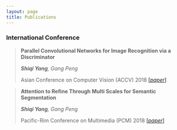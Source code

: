 ```yaml
---
layout: page
title: Publications
---
```




### International Conference



> **Parallel Convolutional Networks for Image Recognition via a Discriminator**
>
> ***Shiqi Yang**, Gang Peng*
>
> Asian Conference on Computer Vision (ACCV) 2018 [[*paper*]](https://arxiv.org/abs/1807.02265)



> **Attention to Refine Through Multi Scales for Semantic Segmentation**
>
> ***Shiqi Yang**, Gang Peng*
>
> Pacific-Rim Conference on Multimedia (PCM) 2018 [[*paper*]](https://arxiv.org/abs/1807.02917)




